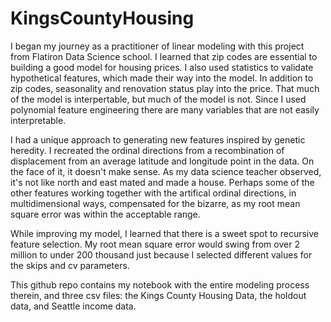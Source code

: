 # KingsCountyHousing

I began my journey as a practitioner of linear modeling with this project from Flatiron Data Science school. 
I learned that zip codes are essential to building a good model for housing prices. I also used statistics to validate hypothetical features,
which made their way into the model. In addition to zip codes, seasonality and renovation status play into the price. 
That much of the model is interpertable, but much of the model is not.  Since I used polynomial feature engineering there are many variables that are not easily interpretable.  

I had a unique approach to generating new features inspired by genetic heredity. 
I recreated the ordinal directions from a recombination of displacement from an average latitude and longitude point in the data. 
On the face of it, it doesn't make sense.  As my data science teacher observed,  it's not like north and east mated and made a house.
Perhaps some of the other features working together with the artifical ordinal directions, in multidimensional ways, compensated 
for the bizarre, as my root mean square error was within the acceptable range. 

While improving my model, I learned that there is a sweet spot to recursive feature selection. My root mean square error would swing from 
over 2 million to under 200 thousand just because I selected different values for the skips and cv parameters. 

This github repo contains my notebook with the entire modeling process therein, and three csv files: the Kings County Housing Data, the holdout data, 
and Seattle income data. 

